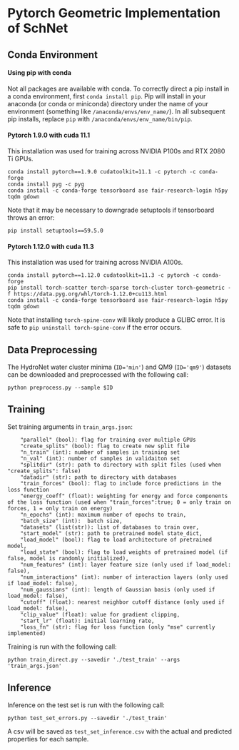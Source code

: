 # Pytorch Geometric Implementation of SchNet

## Conda Environment

#### Using pip with conda
Not all packages are available with conda. To correctly direct a pip install in a conda environment, first `conda install pip`. Pip will install in your anaconda (or conda or miniconda) directory under the name of your environment (something like `/anaconda/envs/env_name/`). In all subsequent pip installs, replace `pip` with `/anaconda/envs/env_name/bin/pip`.

#### Pytorch 1.9.0 with cuda 11.1
This installation was used for training across NVIDIA P100s and RTX 2080 Ti GPUs.
```
conda install pytorch==1.9.0 cudatoolkit=11.1 -c pytorch -c conda-forge
conda install pyg -c pyg
conda install -c conda-forge tensorboard ase fair-research-login h5py tqdm gdown
```

Note that it may be necessary to downgrade setuptools if tensorboard throws an error:
```
pip install setuptools==59.5.0
```

#### Pytorch 1.12.0 with cuda 11.3
This installation was used for training across NVIDIA A100s.
```
conda install pytorch==1.12.0 cudatoolkit=11.3 -c pytorch -c conda-forge
pip install torch-scatter torch-sparse torch-cluster torch-geometric -f https://data.pyg.org/whl/torch-1.12.0+cu113.html
conda install -c conda-forge tensorboard ase fair-research-login h5py tqdm gdown
```
Note that installing `torch-spine-conv` will likely produce a GLIBC error. It is safe to `pip uninstall torch-spine-conv` if the error occurs.

## Data Preprocessing
The HydroNet water cluster minima (`ID='min'`) and QM9 (`ID='qm9'`) datasets can be downloaded and preprocessed with the following call:

`python preprocess.py --sample $ID`

## Training 
Set training arguments in `train_args.json`:
```
    "parallel" (bool): flag for training over multiple GPUs
    "create_splits" (bool): flag to create new split file
    "n_train" (int): number of samples in training set
    "n_val" (int): number of samples in validaiton set 
    "splitdir" (str): path to directory with split files (used when "create_splits": false)
    "datadir" (str): path to directory with databases
    "train_forces" (bool): flag to include force predictions in the loss function
    "energy_coeff" (float): weighting for energy and force components of the loss function (used when "train_forces":true; 0 = only train on forces, 1 = only train on energy)
    "n_epochs" (int): maximum number of epochs to train,
    "batch_size" (int):  batch size,
    "datasets" (list(str)): list of databases to train over,
    "start_model" (str): path to pretrained model state_dict,
    "load_model" (bool): flag to load architecture of pretrained model,
    "load_state" (bool): flag to load weights of pretrained model (if false, model is randomly initialized),
    "num_features" (int): layer feature size (only used if load_model: false),
    "num_interactions" (int): number of interaction layers (only used if load_model: false),
    "num_gaussians" (int): length of Gaussian basis (only used if load_model: false),
    "cutoff" (float): nearest neighbor cutoff distance (only used if load_model: false),
    "clip_value" (float): value for gradient clipping,
    "start_lr" (float): initial learning rate,
    "loss_fn" (str): flag for loss function (only "mse" currently implemented)
```


Training is run with the following call:

`python train_direct.py --savedir './test_train' --args 'train_args.json'`

## Inference
Inference on the test set is run with the following call:

`python test_set_errors.py --savedir './test_train'`

A csv will be saved as `test_set_inference.csv` with the actual and predicted properties for each sample.
